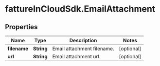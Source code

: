 # fattureInCloudSdk.EmailAttachment

## Properties

Name | Type | Description | Notes
------------ | ------------- | ------------- | -------------
**filename** | **String** | Email attachment filename. | [optional] 
**url** | **String** | Email attachment url. | [optional] 


